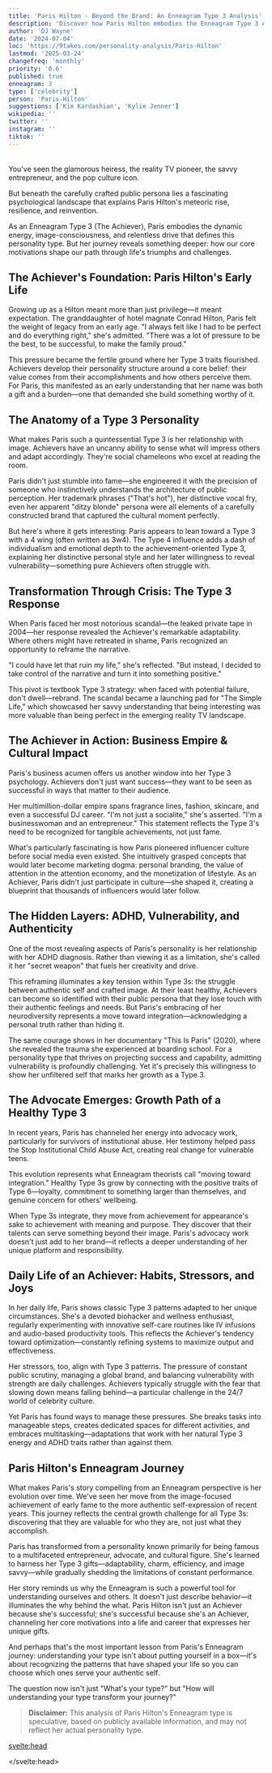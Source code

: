 ```yaml
---
title: 'Paris Hilton - Beyond the Brand: An Enneagram Type 3 Analysis'
description: 'Discover how Paris Hilton embodies the Enneagram Type 3 Achiever, from brand building to advocacy work. Explore the psychology behind her success and evolution.'
author: 'DJ Wayne'
date: '2024-07-04'
loc: 'https://9takes.com/personality-analysis/Paris-Hilton'
lastmod: '2025-03-24'
changefreq: 'monthly'
priority: '0.6'
published: true
enneagram: 3
type: ['celebrity']
person: 'Paris-Hilton'
suggestions: ['Kim Kardashian', 'Kylie Jenner']
wikipedia: ''
twitter: ''
instagram: ''
tiktok: ''
---
```


<!-- // notes:
https://claude.ai/chat/39b7cb1c-9cd8-4b42-8fba-3e7ca60e1037
-->

<script>
	import  PopCard  from "$lib/components/atoms/PopCard.svelte";
import BlogPurpose from '$lib/components/blog/BlogPurpose.svelte'
</script>
<div
	style="display: flex;
    justify-content: center;
    margin: 1rem 0;
	"
>
	<PopCard
		image={`/types/3s/${'Paris-Hilton'}.webp`}
		showIcon={false}
		enneagramType="3"
		displayText="Paris Hilton"
		subtext=""
	/>
</div>

<p class="firstLetter">You've seen the glamorous heiress, the reality TV pioneer, the savvy entrepreneur, and the pop culture icon.</p>

But beneath the carefully crafted public persona lies a fascinating psychological landscape that explains Paris Hilton's meteoric rise, resilience, and reinvention.

As an Enneagram Type 3 (The Achiever), Paris embodies the dynamic energy, image-consciousness, and relentless drive that defines this personality type. But her journey reveals something deeper: how our core motivations shape our path through life's triumphs and challenges.

## The Achiever's Foundation: Paris Hilton's Early Life

Growing up as a Hilton meant more than just privilege—it meant expectation. The granddaughter of hotel magnate Conrad Hilton, Paris felt the weight of legacy from an early age. "I always felt like I had to be perfect and do everything right," she's admitted. "There was a lot of pressure to be the best, to be successful, to make the family proud."

This pressure became the fertile ground where her Type 3 traits flourished. Achievers develop their personality structure around a core belief: their value comes from their accomplishments and how others perceive them. For Paris, this manifested as an early understanding that her name was both a gift and a burden—one that demanded she build something worthy of it.

## The Anatomy of a Type 3 Personality

What makes Paris such a quintessential Type 3 is her relationship with image. Achievers have an uncanny ability to sense what will impress others and adapt accordingly. They're social chameleons who excel at reading the room.

Paris didn't just stumble into fame—she engineered it with the precision of someone who instinctively understands the architecture of public perception. Her trademark phrases ("That's hot"), her distinctive vocal fry, even her apparent "ditzy blonde" persona were all elements of a carefully constructed brand that captured the cultural moment perfectly.

But here's where it gets interesting: Paris appears to lean toward a Type 3 with a 4 wing (often written as 3w4). The Type 4 influence adds a dash of individualism and emotional depth to the achievement-oriented Type 3, explaining her distinctive personal style and her later willingness to reveal vulnerability—something pure Achievers often struggle with.

## Transformation Through Crisis: The Type 3 Response

When Paris faced her most notorious scandal—the leaked private tape in 2004—her response revealed the Achiever's remarkable adaptability. Where others might have retreated in shame, Paris recognized an opportunity to reframe the narrative.

"I could have let that ruin my life," she's reflected. "But instead, I decided to take control of the narrative and turn it into something positive."

This pivot is textbook Type 3 strategy: when faced with potential failure, don't dwell—rebrand. The scandal became a launching pad for "The Simple Life," which showcased her savvy understanding that being interesting was more valuable than being perfect in the emerging reality TV landscape.

## The Achiever in Action: Business Empire & Cultural Impact

Paris's business acumen offers us another window into her Type 3 psychology. Achievers don't just want success—they want to be seen as successful in ways that matter to their audience.

Her multimillion-dollar empire spans fragrance lines, fashion, skincare, and even a successful DJ career. "I'm not just a socialite," she's asserted. "I'm a businesswoman and an entrepreneur." This statement reflects the Type 3's need to be recognized for tangible achievements, not just fame.

What's particularly fascinating is how Paris pioneered influencer culture before social media even existed. She intuitively grasped concepts that would later become marketing dogma: personal branding, the value of attention in the attention economy, and the monetization of lifestyle. As an Achiever, Paris didn't just participate in culture—she shaped it, creating a blueprint that thousands of influencers would later follow.

## The Hidden Layers: ADHD, Vulnerability, and Authenticity

One of the most revealing aspects of Paris's personality is her relationship with her ADHD diagnosis. Rather than viewing it as a limitation, she's called it her "secret weapon" that fuels her creativity and drive.

This reframing illuminates a key tension within Type 3s: the struggle between authentic self and crafted image. At their least healthy, Achievers can become so identified with their public persona that they lose touch with their authentic feelings and needs. But Paris's embracing of her neurodiversity represents a move toward integration—acknowledging a personal truth rather than hiding it.

The same courage shows in her documentary "This Is Paris" (2020), where she revealed the trauma she experienced at boarding school. For a personality type that thrives on projecting success and capability, admitting vulnerability is profoundly challenging. Yet it's precisely this willingness to show her unfiltered self that marks her growth as a Type 3.

## The Advocate Emerges: Growth Path of a Healthy Type 3

In recent years, Paris has channeled her energy into advocacy work, particularly for survivors of institutional abuse. Her testimony helped pass the Stop Institutional Child Abuse Act, creating real change for vulnerable teens.

This evolution represents what Enneagram theorists call "moving toward integration." Healthy Type 3s grow by connecting with the positive traits of Type 6—loyalty, commitment to something larger than themselves, and genuine concern for others' wellbeing.

When Type 3s integrate, they move from achievement for appearance's sake to achievement with meaning and purpose. They discover that their talents can serve something beyond their image. Paris's advocacy work doesn't just add to her brand—it reflects a deeper understanding of her unique platform and responsibility.

## Daily Life of an Achiever: Habits, Stressors, and Joys

In her daily life, Paris shows classic Type 3 patterns adapted to her unique circumstances. She's a devoted biohacker and wellness enthusiast, regularly experimenting with innovative self-care routines like IV infusions and audio-based productivity tools. This reflects the Achiever's tendency toward optimization—constantly refining systems to maximize output and effectiveness.

Her stressors, too, align with Type 3 patterns. The pressure of constant public scrutiny, managing a global brand, and balancing vulnerability with strength are daily challenges. Achievers typically struggle with the fear that slowing down means falling behind—a particular challenge in the 24/7 world of celebrity culture.

Yet Paris has found ways to manage these pressures. She breaks tasks into manageable steps, creates dedicated spaces for different activities, and embraces multitasking—adaptations that work with her natural Type 3 energy and ADHD traits rather than against them.

## Paris Hilton's Enneagram Journey

What makes Paris's story compelling from an Enneagram perspective is her evolution over time. We've seen her move from the image-focused achievement of early fame to the more authentic self-expression of recent years. This journey reflects the central growth challenge for all Type 3s: discovering that they are valuable for who they are, not just what they accomplish.

Paris has transformed from a personality known primarily for being famous to a multifaceted entrepreneur, advocate, and cultural figure. She's learned to harness her Type 3 gifts—adaptability, charm, efficiency, and image savvy—while gradually shedding the limitations of constant performance.

Her story reminds us why the Enneagram is such a powerful tool for understanding ourselves and others. It doesn't just describe behavior—it illuminates the why behind the what. Paris Hilton isn't just an Achiever because she's successful; she's successful because she's an Achiever, channeling her core motivations into a life and career that expresses her unique gifts.

And perhaps that's the most important lesson from Paris's Enneagram journey: understanding your type isn't about putting yourself in a box—it's about recognizing the patterns that have shaped your life so you can choose which ones serve your authentic self.

The question now isn't just "What's your type?" but "How will understanding your type transform your journey?"

> **Disclaimer:** This analysis of Paris Hilton's Enneagram type is speculative, based on publicly available information, and may not reflect her actual personality type.

<svelte:head>

<script type="application/ld+json">
{
  "@context": "http://schema.org",
  "@graph": [
    {
      "@type": "Article",
      "articleBody": "You know her as the glamorous heiress, the savvy entrepreneur, and the pop culture icon. But if you peel back the layers, you'll discover an inner world that challenges the superficial perceptions surrounding Paris Hilton. As an Enneagram Type 3, Paris has cultivated a unique blend of ambition, adaptability, and a relentless pursuit of success - qualities that have propelled her to the forefront of the zeitgeist. This article explores Paris Hilton's personality from the lens of the Enneagram Type 3, delving into her upbringing, rise to fame, major accomplishments, and how she has navigated drama and controversies.",
      "creator": {
        "@type": "Person",
        "name": "DJ Wayne",
        "sameAs": ["https://www.instagram.com/djwayne3/", "https://www.youtube.com/@djwayne3", "https://www.linkedin.com/in/davidtwayne/", "https://twitter.com/djwayne3"
        ]
      },
      "author": {
        "@type": "Person",
        "name": "DJ Wayne",
        "sameAs": ["https://www.instagram.com/djwayne3/", "https://www.youtube.com/@djwayne3", "https://www.linkedin.com/in/davidtwayne/", "https://twitter.com/djwayne3"]
      },
      "dateModified": {
        "@type": "Date",
        "@value": "2024-07-08"
      },
      "datePublished": {
        "@type": "Date",
        "@value": "2024-07-04"
      },
      "description": "This blog post examines Paris Hilton's personality through the lens of the Enneagram Type 3, exploring her upbringing, rise to fame, major accomplishments, and how she has handled drama and controversies.",
      "headline": "The Unexpected Allure of Paris Hilton: Unveiling the Enneagram Type 3 in Action",
      "image": {
        "@type": "ImageObject",
        "height": 900,
        "url": "https://9takes.com/types/3s/Paris-Hilton.webp",
        "width": 900
      },
      "mainEntityOfPage": {
        "@id": "https://9takes.com/personality-analysis/Paris-Hilton",
        "@type": "WebPage"
      },
      "mentions": {
        "@type": "Person",
        "name": "Paris Hilton",
        "sameAs": [
          "https://en.wikipedia.org/wiki/Paris_Hilton",
          "https://www.instagram.com/parishilton/",
          "https://twitter.com/ParisHilton"
        ]
      },
      "publisher": {
        "@type": "Organization",
        "sameAs": ["https://www.instagram.com/9takesdotcom/", "https://twitter.com/9takesdotcom"],
        "logo": {
          "@type": "ImageObject",
          "url": "https://9takes.com/brand/aero.png"
        },
        "name": "9takes"
      }
    },
    {
      "@type": "FAQPage",
      "mainEntity": [
        {
          "@type": "Question",
          "acceptedAnswer": {
            "@type": "Answer",
            "text": "Paris Hilton is an Enneagram Type 3, also known as The Achiever. Enneagram Type 3s are driven, charismatic, and acutely aware of their image and the impressions they make on others. They are motivated by a desire for status, recognition, and a sense of accomplishment, which aligns with Paris Hilton's personality and the trajectory of her career."
          },
          "name": "What is Paris Hilton's Enneagram type?"
        },
        {
          "@type": "Question",
          "acceptedAnswer": {
            "@type": "Answer",
            "text": "Paris Hilton's upbringing in the Hilton family, with the pressure to live up to the family name and legacy, contributed to the development of her Enneagram Type 3 traits. Her intense drive to achieve and gain the approval of her family and peers became a driving force in her life, shaping her personality and propelling her towards fame and success."
          },
          "name": "How did Paris Hilton's upbringing shape her Enneagram Type 3 personality?"
        },
        {
          "@type": "Question",
          "acceptedAnswer": {
            "@type": "Answer",
            "text": "Paris Hilton's ability to pivot and reframe a potentially devastating situation, such as the notorious sex tape scandal, exemplifies the Type 3's resourcefulness and adaptability. She recognized the potential for personal branding and public attention, and she capitalized on it with laser-like focus, further cementing her status as a pop culture icon."
          },
          "name": "How did Paris Hilton's response to controversies showcase her Enneagram Type 3 traits?"
        },
        {
          "@type": "Question",
          "acceptedAnswer": {
            "@type": "Answer",
            "text": "Paris Hilton's impressive array of accomplishments, including her successful entrepreneurial ventures, pioneering reality TV career, and philanthropic endeavors, all showcase her drive, ambition, and talent for self-promotion - key characteristics of the Enneagram Type 3 personality."
          },
          "name": "What are some examples of Paris Hilton's major accomplishments that reflect her Enneagram Type 3 traits?"
        },
        {
          "@type": "Question",
          "acceptedAnswer": {
            "@type": "Answer",
            "text": "Despite the drama and controversies Paris Hilton has faced, her Enneagram Type 3 resilience has shone through. Her ability to bounce back, reframe the narrative, and emerge stronger than ever is a testament to the Type 3's tenacity and self-belief."
          },
          "name": "How has Paris Hilton navigated the drama and controversies in her life as an Enneagram Type 3?"
        }
      ]
    }
  ]
}

</script>

</svelte:head>

<style lang="scss"></style>
